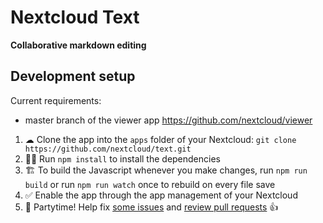 # Nextcloud Text

**Collaborative markdown editing**

## Development setup

Current requirements:
- master branch of the viewer app https://github.com/nextcloud/viewer

1. ☁ Clone the app into the `apps` folder of your Nextcloud: `git clone https://github.com/nextcloud/text.git`
2. 👩‍💻 Run `npm install` to install the dependencies
3. 🏗 To build the Javascript whenever you make changes, run `npm run build` or run `npm run watch` once to rebuild on every file save
4. ✅ Enable the app through the app management of your Nextcloud
5. 🎉 Partytime! Help fix [some issues](https://github.com/nextcloud/text/issues) and [review pull requests](https://github.com/nextcloud/text/pulls) 👍
